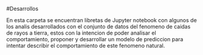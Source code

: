 #Desarrollos 

En esta carpeta se encuentran libretas de Jupyter notebook con algunos de los analis desarrollados con el conjunto de datos del fenomeno de caidas de rayos a tierra, estos con la intencion de poder analisar el comportamiento, proponer y desarrollar un modelo de prediccion para intentar describir el comportamiento de este fenomeno natural.
